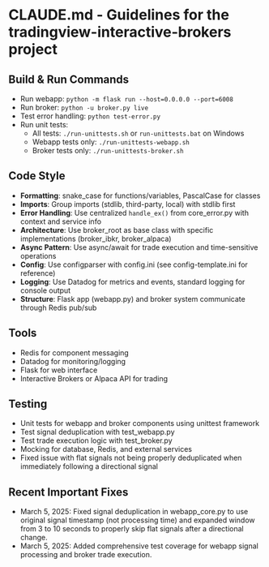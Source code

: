 # CLAUDE.md - Guidelines for the tradingview-interactive-brokers project

## Build & Run Commands
- Run webapp: `python -m flask run --host=0.0.0.0 --port=6008`  
- Run broker: `python -u broker.py live`
- Test error handling: `python test-error.py`
- Run unit tests: 
  - All tests: `./run-unittests.sh` or `run-unittests.bat` on Windows
  - Webapp tests only: `./run-unittests-webapp.sh`
  - Broker tests only: `./run-unittests-broker.sh`

## Code Style
- **Formatting**: snake_case for functions/variables, PascalCase for classes
- **Imports**: Group imports (stdlib, third-party, local) with stdlib first
- **Error Handling**: Use centralized `handle_ex()` from core_error.py with context and service info
- **Architecture**: Use broker_root as base class with specific implementations (broker_ibkr, broker_alpaca)
- **Async Pattern**: Use async/await for trade execution and time-sensitive operations
- **Config**: Use configparser with config.ini (see config-template.ini for reference)
- **Logging**: Use Datadog for metrics and events, standard logging for console output
- **Structure**: Flask app (webapp.py) and broker system communicate through Redis pub/sub

## Tools
- Redis for component messaging
- Datadog for monitoring/logging
- Flask for web interface
- Interactive Brokers or Alpaca API for trading

## Testing
- Unit tests for webapp and broker components using unittest framework
- Test signal deduplication with test_webapp.py
- Test trade execution logic with test_broker.py
- Mocking for database, Redis, and external services
- Fixed issue with flat signals not being properly deduplicated when immediately following a directional signal

## Recent Important Fixes
- March 5, 2025: Fixed signal deduplication in webapp_core.py to use original signal timestamp (not processing time) and expanded window from 3 to 10 seconds to properly skip flat signals after a directional change.
- March 5, 2025: Added comprehensive test coverage for webapp signal processing and broker trade execution.